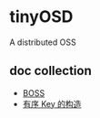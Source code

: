 # tinyOSD

A distributed OSS

## doc collection

- [BOSS](https://mp.weixin.qq.com/s?__biz=Mzg3Njc0NTgwMg==&mid=2247485603&idx=1&sn=7c8d68c49840cf4702f39ce9d2ef0b42&chksm=cf2ccd86f85b4490de3d6068faf99bb35b7941092705490274baf8fc6eefaeb083d66451d433&scene=21#wechat_redirect)
- [有序 Key 的构造](https://mp.weixin.qq.com/s/GlxXaEtt9304juDgivie8g)